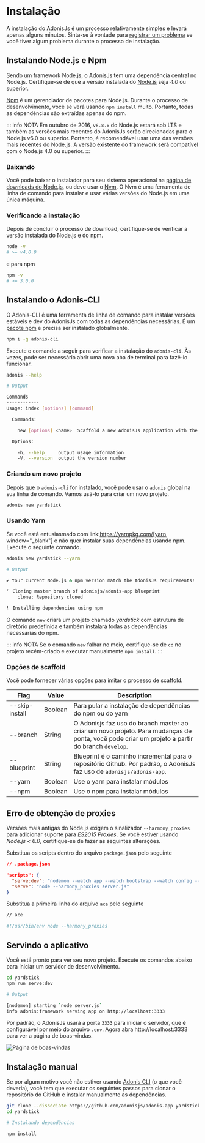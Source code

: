 # Instalação

A instalação do AdonisJs é um processo relativamente simples e levará apenas alguns minutos. Sinta-se à vontade para [registrar um problema](https://github.com/adonisjs/adonis-framework/issues) se você tiver algum problema durante o processo de instalação.

## Instalando Node.js e Npm
Sendo um framework Node.js, o AdonisJs tem uma dependência central no Node.js. Certifique-se de que a versão instalada do [Node.js](https://nodejs.org/en/) seja *4.0* ou superior.

[Npm](https://www.npmjs.org/) é um gerenciador de pacotes para Node.js. Durante o processo de desenvolvimento, você se verá usando `npm install` muito. Portanto, todas as dependências são extraídas apenas do npm.

::: info NOTA
Em outubro de 2016, `v6.x.x` do Node.js estará sob LTS e também as versões mais recentes do AdonisJs serão direcionadas para o Node.js v6.0 ou superior. Portanto, é recomendável usar uma das versões mais recentes do Node.js.
A versão existente do framework será compatível com o Node.js 4.0 ou superior.
:::

### Baixando
Você pode baixar o instalador para seu sistema operacional na [página de downloads do Node.js](https://nodejs.org/en/download), ou deve usar o [Nvm](https://github.com/creationix/nvm#install-script). O Nvm é uma ferramenta de linha de comando para instalar e usar várias versões do Node.js em uma única máquina.

### Verificando a instalação
Depois de concluir o processo de download, certifique-se de verificar a versão instalada do Node.js e do npm.

```bash
node -v
# >= v4.0.0
```

e para npm

```bash
npm -v
# >= 3.0.0
```

## Instalando o Adonis-CLI
O Adonis-CLI é uma ferramenta de linha de comando para instalar versões estáveis ​​e dev do AdonisJs com todas as dependências necessárias. É um [pacote npm](https://www.npmjs.com/package/adonis-cli) e precisa ser instalado globalmente.

```bash
npm i -g adonis-cli
```

Execute o comando a seguir para verificar a instalação do `adonis-cli`. Às vezes, pode ser necessário abrir uma nova aba de terminal para fazê-lo funcionar.

```bash
adonis --help
```

```bash
# Output

Commands
------------
Usage: index [options] [command]

  Commands:

    new [options] <name>  Scaffold a new AdonisJs application with the name provided.

  Options:

    -h, --help     output usage information
    -V, --version  output the version number
```

### Criando um novo projeto
Depois que o `adonis-cli` for instalado, você pode usar o `adonis` global na sua linha de comando. Vamos usá-lo para criar um novo projeto.

```bash
adonis new yardstick
```

### Usando Yarn
Se você está entusiasmado com link:https://yarnpkg.com/[yarn, window="_blank"] e não quer instalar suas dependências usando npm. Execute o seguinte comando.

```bash
adonis new yardstick --yarn
```

```bash
# Output

✔ Your current Node.js & npm version match the AdonisJs requirements!

⠋ Cloning master branch of adonisjs/adonis-app blueprint
    clone: Repository cloned

⠧ Installing dependencies using npm
```

O comando `new` criará um projeto chamado *yardstick* com estrutura de diretório predefinida e também instalará todas as dependências necessárias do npm.

::: info NOTA
Se o comando `new` falhar no meio, certifique-se de `cd` no projeto recém-criado e executar manualmente `npm install`.
:::

### Opções de scaffold
Você pode fornecer várias opções para imitar o processo de scaffold.


| Flag            | Value   | Description |
|-----------------|---------|-------------|
| --skip-install  | Boolean | Para pular a instalação de dependências do npm ou do yarn |
| --branch        | String  | O Adonisjs faz uso do branch master ao criar um novo projeto. Para mudanças de ponta, você pode criar um projeto a partir do branch `develop`. |
| --blueprint     | String  | Blueprint é o caminho incremental para o repositório Github. Por padrão, o AdonisJs faz uso de `adonisjs/adonis-app`. |
| --yarn          | Boolean | Use o yarn para instalar módulos |
| --npm           | Boolean | Use o npm para instalar módulos |

## Erro de obtenção de proxies
Versões mais antigas do Node.js exigem o sinalizador `--harmony_proxies` para adicionar suporte para *ES2015 Proxies*. Se você estiver usando *Node.js < 6.0*, certifique-se de fazer as seguintes alterações.

Substitua os scripts dentro do arquivo `package.json` pelo seguinte

```json
// .package.json

"scripts": {
  "serve:dev": "nodemon --watch app --watch bootstrap --watch config --watch .env -x \"node --harmony_proxies\" server.js",
  "serve": "node --harmony_proxies server.js"
}
```

Substitua a primeira linha do arquivo `ace` pelo seguinte

```bash
// ace

#!/usr/bin/env node --harmony_proxies
```

## Servindo o aplicativo
Você está pronto para ver seu novo projeto. Execute os comandos abaixo para iniciar um servidor de desenvolvimento.

```bash
cd yardstick
npm run serve:dev
```

```bash
# Output

[nodemon] starting `node server.js`
info adonis:framework serving app on http://localhost:3333
```

Por padrão, o AdonisJs usará a porta `3333` para iniciar o servidor, que é configurável por meio do arquivo `.env`. Agora abra http://localhost:3333 para ver a página de boas-vindas.

![Página de boas-vindas](/docs/assets/xAYvmnBq.png)

## Instalação manual
Se por algum motivo você não estiver usando [Adonis CLI](#installing-adonis-cli) (o que você deveria), você tem que executar os seguintes passos para clonar o repositório do GitHub e instalar manualmente as dependências.

```bash
git clone --dissociate https://github.com/adonisjs/adonis-app yardstick
cd yardstick
```

```bash
# Instalando dependências

npm install
```

